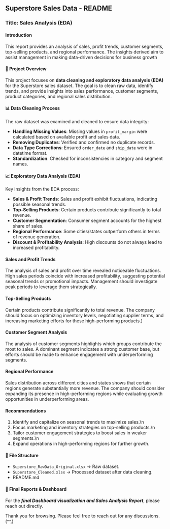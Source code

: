 ## Superstore Sales Data - README

### Title: Sales Analysis (EDA)

#### Introduction
This report provides an analysis of sales, profit trends, customer segments, top-selling products, and regional performance. The insights derived aim to assist management in making data-driven decisions for business growth

#### 📌 Project Overview
This project focuses on **data cleaning and exploratory data analysis (EDA)** for the Superstore sales dataset. The goal is to clean raw data, identify trends, and provide insights into sales performance, customer segments, product categories, and regional sales distribution.

#### 📊 Data Cleaning Process
The raw dataset was examined and cleaned to ensure data integrity:
- **Handling Missing Values**: Missing values in `profit_margin` were calculated based on available profit and sales data.
- **Removing Duplicates**: Verified and confirmed no duplicate records.
- **Data Type Corrections**: Ensured `order_date` and `ship_date` were in datetime format.
- **Standardization**: Checked for inconsistencies in category and segment names.


#### 📈 Exploratory Data Analysis (EDA)
Key insights from the EDA process:
- **Sales & Profit Trends**: Sales and profit exhibit fluctuations, indicating possible seasonal trends.
- **Top-Selling Products**: Certain products contribute significantly to total revenue.
- **Customer Segmentation**: Consumer segment accounts for the highest share of sales.
- **Regional Performance**: Some cities/states outperform others in terms of revenue generation.
- **Discount & Profitability Analysis**: High discounts do not always lead to increased profitability.

#### Sales and Profit Trends
The analysis of sales and profit over time revealed noticeable fluctuations. High sales periods coincide with increased profitability, suggesting potential seasonal trends or promotional impacts. Management should investigate peak periods to leverage them strategically.


#### Top-Selling Products
Certain products contribute significantly to total revenue. The company should focus on optimizing inventory levels, negotiating supplier terms, and increasing marketing efforts for these high-performing products.)

#### Customer Segment Analysis
The analysis of customer segments highlights which groups contribute the most to sales. A dominant segment indicates a strong customer base, but efforts should be made to enhance engagement with underperforming segments.

#### Regional Performance
Sales distribution across different cities and states shows that certain regions generate substantially more revenue. The company should consider expanding its presence in high-performing regions while evaluating growth opportunities in underperforming areas.

#### Recommendations
1. Identify and capitalize on seasonal trends to maximize sales.\n
2. Focus marketing and inventory strategies on top-selling products.\n
3. Tailor customer engagement strategies to boost sales in weaker segments.\n
4. Expand operations in high-performing regions for further growth.

#### 📂 File Structure
- `Superstore_RawData_Original.xlsx` → Raw dataset.
- `Superstore_Cleaned.xlsx` → Processed dataset after data cleaning.
- README.md
  
#### 📢 Final Reports & Dashboard
For the ***final Dashboard visualization and Sales Analysis Report***, please reach out directly.

Thank you for browsing. Please feel free to reach out for any discussions. (^^,)


